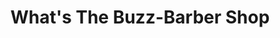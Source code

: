 ---
title: "What's The Buzz-Barber Shop"
url: /wolfville/whats-the-buzz-barber-shop/
shop: hairdresser
---